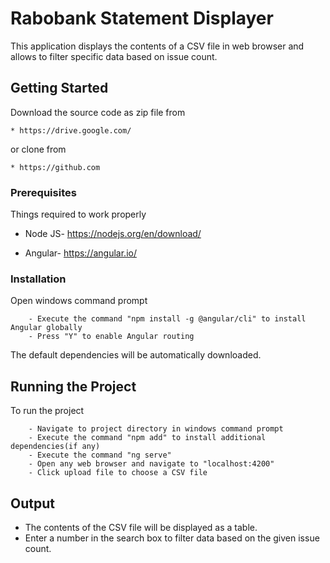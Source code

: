# Rabobank Statement Displayer

This application displays the contents of a CSV file in web browser and allows to filter specific data based on issue count.

## Getting Started

Download the source code as zip file from

	* https://drive.google.com/
	
or clone from

	* https://github.com

### Prerequisites

Things required to work properly

* Node JS-
  https://nodejs.org/en/download/
    
* Angular-
  https://angular.io/

### Installation

Open windows command prompt

```
	- Execute the command "npm install -g @angular/cli" to install Angular globally
	- Press "Y" to enable Angular routing
```

The default dependencies will be automatically downloaded. 



## Running the Project

To run the project

```
	- Navigate to project directory in windows command prompt
	- Execute the command "npm add" to install additional dependencies(if any)
	- Execute the command "ng serve"
	- Open any web browser and navigate to "localhost:4200"
	- Click upload file to choose a CSV file
```


## Output

- The contents of the CSV file will be displayed as a table.
- Enter a number in the search box to filter data based on the given issue count.
 



